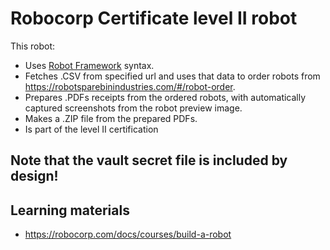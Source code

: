 # Robocorp Certificate level II robot

This robot:

- Uses [Robot Framework](https://robocorp.com/docs/languages-and-frameworks/robot-framework/basics) syntax.
- Fetches .CSV from specified url and uses that data to order robots from https://robotsparebinindustries.com/#/robot-order.
- Prepares .PDFs receipts from the ordered robots, with automatically captured screenshots from the robot preview image.
- Makes a .ZIP file from the prepared PDFs.
- Is part of the level II certification

## Note that the vault secret file is included by design!

## Learning materials

- https://robocorp.com/docs/courses/build-a-robot
